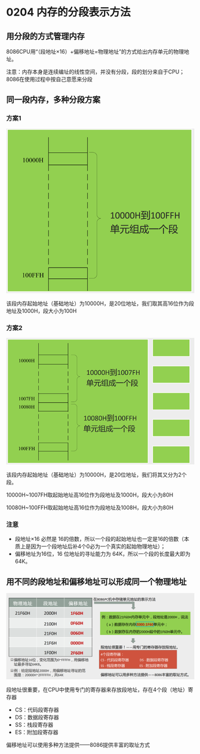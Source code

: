 # 0204 内存的分段表示方法

## 用分段的方式管理内存

8086CPU用“（段地址×16）+偏移地址=物理地址”的方式给出内存单元的物理地址。

注意：内存本身是连续编址的线性空间，并没有分段，段的划分来自于CPU；8086在使用过程中按自己意愿来分段

## 同一段内存，多种分段方案

### 方案1

![image-20230902235405213](./assets/image-20230902235405213.png)

该段内存起始地址（基础地址）为10000H，是20位地址，我们取其高16位作为段地址及1000H，段大小为100H

### 方案2

![image-20230902235549531](./assets/image-20230902235549531.png)

该段内存起始地址（基础地址）为10000H，是20位地址，我们将其又分为2个段。

10000H~1007FH取起始地址高16位作为段地址及1000H，段大小为80H

10080H~100FFH取起始地址高16位作为段地址及1008H，段大小为80H

### 注意

- 段地址×16 必然是 16的倍数，所以一个段的起始地址也一定是16的倍数（本质上是因为一个段地址后补4个0必为一个真实的起始物理地址）；
- 偏移地址为16位，16 位地址的寻址能力为 64K，所以一个段的长度最大即为64K。  

## 用不同的段地址和偏移地址可以形成同一个物理地址

![image-20230903000541390](./assets/image-20230903000541390.png)

段地址很重要，在CPU中使用专门的寄存器来存放段地址，存在4个段（地址）寄存器

- CS：代码段寄存器
- DS：数据段寄存器
- SS：栈段寄存器
- ES：附加段寄存器

偏移地址可以使用多种方法提供——8086提供丰富的取址方式
